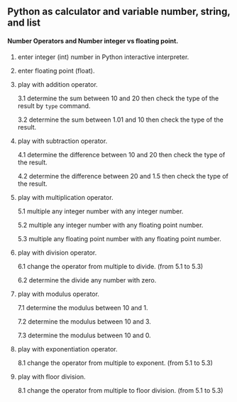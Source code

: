 ## Python as calculator and variable number, string, and list

#### Number Operators and Number integer vs floating point.

1. enter integer (int) number in Python interactive interpreter.
2. enter floating point (float).
3. play with addition operator.

    3.1 determine the sum between 10 and 20 then check the type of the result by `type` command.
    
    3.2 determine the sum between 1.01 and 10 then check the type of the result.

4. play with subtraction operator.

    4.1 determine the difference between 10 and 20 then check the type of the result.
    
    4.2 determine the difference between 20 and 1.5 then check the type of the result.

5. play with multiplication operator.

    5.1 multiple any integer number with any integer number.
    
    5.2 multiple any integer number with any floating point number.
    
    5.3 multiple any floating point number with any floating point number.

6. play with division operator.

    6.1 change the operator from multiple to divide. (from 5.1 to 5.3)
    
    6.2 determine the divide any number with zero.

7. play with modulus operator.

    7.1 determine the modulus between 10 and 1.
    
    7.2 determine the modulus between 10 and 3.
    
    7.3 determine the modulus between 10 and 0.

8. play with exponentiation operator.

    8.1 change the operator from multiple to exponent. (from 5.1 to 5.3)

9. play with floor division.

    8.1 change the operator from multiple to floor division. (from 5.1 to 5.3)